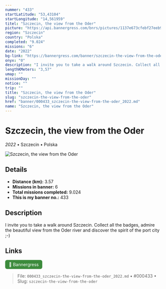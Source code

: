 ```yaml
---
nummer: "433"
startLatitude: "53,43104"
startLongitude: "14,561959"
titel: "Szczecin, the view from the Oder"
picture: "https://api.bannergress.com/bnrs/pictures/1137e673cfebf27eeb9465f2754c7780"
region: "Szczecin"
country: "Polska"
completed: "9.024"
missions: "6"
date: "2022"
bg-link: "https://bannergress.com/banner/szczecin-the-view-from-the-oder-ed1c"
onyx: "0"
description: "I invite you to take a walk around Szczecin. Collect all the badges, admire the beautiful view from the Oder river and discover the spirit of the port city ;-)"
lengthKMeters: "3,57"
umap: ""
missionDay: ""
notice: ""
trip: ""
title: "Szczecin, the view from the Oder"
slug: "szczecin-the-view-from-the-oder"
href: "banner/000433_szczecin-the-view-from-the-oder_2022.md"
name: "Szczecin, the view from the Oder"
---
```

# Szczecin, the view from the Oder

*2022* • Szczecin • Polska

![Szczecin, the view from the Oder](https://api.bannergress.com/bnrs/pictures/1137e673cfebf27eeb9465f2754c7780)



## Details
- **Distance (km):** 3.57
- **Missions in banner:** 6
- **Total missions completed:** 9.024
- **This is my banner no.:** 433



## Description
I invite you to take a walk around Szczecin. Collect all the badges, admire the beautiful view from the Oder river and discover the spirit of the port city ;-)



## Links
<a href="https://bannergress.com/banner/szczecin-the-view-from-the-oder-ed1c" target="_blank" style="display:inline-block;margin-right:8px;padding:6px 12px;background:#3c8b3c;color:#fff;text-decoration:none;border-radius:6px;">🔗 Bannergress</a>



> File: `000433_szczecin-the-view-from-the-oder_2022.md`
> • #000433
> • Slug: `szczecin-the-view-from-the-oder`
